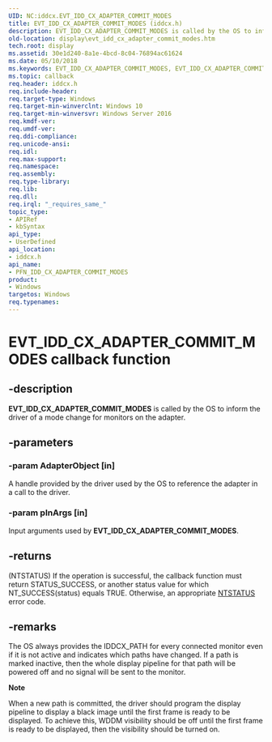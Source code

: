 ```yaml
---
UID: NC:iddcx.EVT_IDD_CX_ADAPTER_COMMIT_MODES
title: EVT_IDD_CX_ADAPTER_COMMIT_MODES (iddcx.h)
description: EVT_IDD_CX_ADAPTER_COMMIT_MODES is called by the OS to inform the driver of a mode change for monitors on the adapter.
old-location: display\evt_idd_cx_adapter_commit_modes.htm
tech.root: display
ms.assetid: 30e1d240-8a1e-4bcd-8c04-76894ac61624
ms.date: 05/10/2018
ms.keywords: EVT_IDD_CX_ADAPTER_COMMIT_MODES, EVT_IDD_CX_ADAPTER_COMMIT_MODES callback, EvtIddCxAdapterCommitModes, EvtIddCxAdapterCommitModes callback function [Display Devices], PFN_IDD_CX_ADAPTER_COMMIT_MODES, PFN_IDD_CX_ADAPTER_COMMIT_MODES callback function pointer [Display Devices], display.evt_idd_cx_adapter_commit_modes, iddcx/EvtIddCxAdapterCommitModes
ms.topic: callback
req.header: iddcx.h
req.include-header: 
req.target-type: Windows
req.target-min-winverclnt: Windows 10
req.target-min-winversvr: Windows Server 2016
req.kmdf-ver: 
req.umdf-ver: 
req.ddi-compliance: 
req.unicode-ansi: 
req.idl: 
req.max-support: 
req.namespace: 
req.assembly: 
req.type-library: 
req.lib: 
req.dll: 
req.irql: "_requires_same_"
topic_type:
- APIRef
- kbSyntax
api_type:
- UserDefined
api_location:
- iddcx.h
api_name:
- PFN_IDD_CX_ADAPTER_COMMIT_MODES
product:
- Windows
targetos: Windows
req.typenames: 
---
```


# EVT_IDD_CX_ADAPTER_COMMIT_MODES callback function


## -description


<b>EVT_IDD_CX_ADAPTER_COMMIT_MODES</b> is called by the OS to inform the driver of a mode change for monitors on the adapter.


## -parameters




### -param AdapterObject [in]

A handle provided by the driver used by the OS to reference the adapter in a call to the driver.


### -param pInArgs [in]

Input arguments used by <b>EVT_IDD_CX_ADAPTER_COMMIT_MODES</b>.


## -returns




(NTSTATUS) If the operation is successful, the callback function must return STATUS_SUCCESS, or another status value for which NT_SUCCESS(status) equals TRUE. Otherwise, an appropriate <a href="https://docs.microsoft.com/windows-hardware/drivers/kernel/ntstatus-values">NTSTATUS</a> error code. 
                    




## -remarks



The OS always provides the IDDCX_PATH for every connected monitor even if it is not active and indicates which paths have changed.  If a path is marked  inactive, then the whole display pipeline for that path will be powered off and no signal will be sent to the monitor.

<div class="alert"><b>Note</b>  <p class="note">When a new path is committed, the driver should program the display pipeline to display a black image until the first frame is ready to be displayed. To achieve this, WDDM visibility should be off until the first frame is ready to be displayed, then the visibility should be turned on.

</div>
<div> </div>


